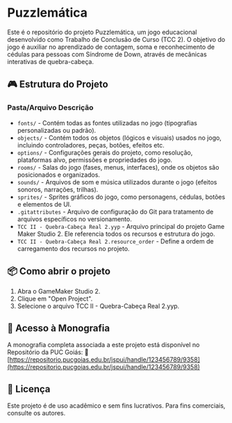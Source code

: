 # Puzzlemática
Este é o repositório do projeto Puzzlemática, um jogo educacional desenvolvido como Trabalho de Conclusão de Curso (TCC 2). O objetivo do jogo é auxiliar no aprendizado de contagem, soma e reconhecimento de cédulas para pessoas com Síndrome de Down, através de mecânicas interativas de quebra-cabeça.

## 🎮 Estrutura do Projeto
### Pasta/Arquivo	Descrição
- `fonts/`	- Contém todas as fontes utilizadas no jogo (tipografias personalizadas ou padrão).
- `objects/`	- Contém todos os objetos (lógicos e visuais) usados no jogo, incluindo controladores, peças, botões, efeitos etc.
- `options/`	- Configurações gerais do projeto, como resolução, plataformas alvo, permissões e propriedades do jogo.
- `rooms/`	- Salas do jogo (fases, menus, interfaces), onde os objetos são posicionados e organizados.
- `sounds/`	- Arquivos de som e música utilizados durante o jogo (efeitos sonoros, narrações, trilhas).
- `sprites/`	- Sprites gráficos do jogo, como personagens, cédulas, botões e elementos de UI.
- `.gitattributes`	- Arquivo de configuração do Git para tratamento de arquivos específicos no versionamento.
- `TCC II - Quebra-Cabeça Real 2.yyp`	- Arquivo principal do projeto Game Maker Studio 2. Ele referencia todos os recursos e estrutura do jogo.
- `TCC II - Quebra-Cabeça Real 2.resource_order`	- Define a ordem de carregamento dos recursos no projeto.

## 📦 Como abrir o projeto
1. Abra o GameMaker Studio 2.
2. Clique em "Open Project".
3. Selecione o arquivo TCC II - Quebra-Cabeça Real 2.yyp.

## 📄 Acesso à Monografia
A monografia completa associada a este projeto está disponível no Repositório da PUC Goiás:
🔗 [https://repositorio.pucgoias.edu.br/jspui/handle/123456789/9358](https://repositorio.pucgoias.edu.br/jspui/handle/123456789/9358)

## 📜 Licença
Este projeto é de uso acadêmico e sem fins lucrativos. Para fins comerciais, consulte os autores.
